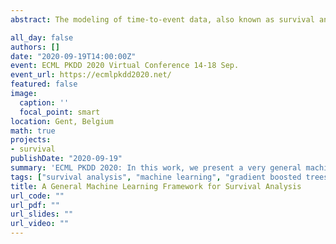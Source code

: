 ```yaml
---
abstract: The modeling of time-to-event data, also known as survival analysis, requires specialized methods that can deal with censoring and truncation, time-varying features and effects, and that extend to settings with multiple competing events. However, many machine learning methods for survival analysis only consider the standard setting with right-censored data and proportional hazards assumption. The methods that do provide extensions usually address at most a subset of these challenges and often require specialized software that can not be integrated into standard machine learning workflows directly. In this work, we present a very general machine learning framework for time-to-event analysis that uses a data augmentation strategy to reduce complex survival tasks to standard Poisson regression tasks. This reformulation is based on well developed statistical theory. With the proposed approach, any algorithm that can optimize a Poisson (log-)likelihood, such as gradient boosted trees, deep neural networks, model-based boosting and many more can be used in the context of time-to-event analysis. The proposed technique does not require any assumptions with respect to the distribution of event times or the functional shapes of feature and interaction effects.  Based on the proposed framework  we develop new methods that are competitive with specialized state of the art approaches in terms of accuracy, and versatility, but with comparatively small investments of programming effort or requirements for specialized methodological know-how.

all_day: false
authors: []
date: "2020-09-19T14:00:00Z"
event: ECML PKDD 2020 Virtual Conference 14-18 Sep.
event_url: https://ecmlpkdd2020.net/
featured: false
image:
  caption: ''
  focal_point: smart
location: Gent, Belgium
math: true
projects:
- survival
publishDate: "2020-09-19"
summary: 'ECML PKDD 2020: In this work, we present a very general machine learning framework for time-to-event analysis that uses a data augmentation strategy to reduce complex survival tasks to standard Poisson regression tasks.'
tags: ["survival analysis", "machine learning", "gradient boosted trees"]
title: A General Machine Learning Framework for Survival Analysis
url_code: ""
url_pdf: ""
url_slides: ""
url_video: ""
---
```

